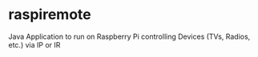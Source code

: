 # raspiremote
Java Application to run on Raspberry Pi controlling Devices (TVs, Radios, etc.) via IP or IR
